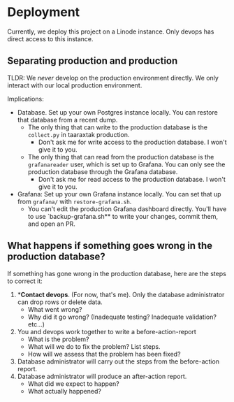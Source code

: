 # Deployment

Currently, we deploy this project on a Linode instance. Only devops has direct access to this instance.

## Separating production and production

TLDR: We *never* develop on the production environment directly. We only interact with our local production environment.

Implications:

- Database. Set up your own Postgres instance locally. You can restore that database from a recent dump. 
    - The only thing that can write to the production database is the `collect.py` in taaraxtak production. 
        - Don't ask me for write access to the production database. I won't give it to you.
    - The only thing that can read from the production database is the `grafanareader` user, which is set up to Grafana. You can only see the production database through the Grafana database. 
        - Don't ask me for read access to the production database. I won't give it to you.
- Grafana: Set up your own Grafana instance locally. You can set that up from `grafana/` with `restore-grafana.sh`.
    - You can't edit the production Grafana dashboard directly. You'll have to use `backup-grafana.sh** to write your changes, commit them, and open an PR.

## What happens if something goes wrong in the production database?


If something has gone wrong in the production database, here are the steps to correct it:

1. ***Contact devops**. (For now, that's me). Only the database administrator can drop rows or delete data. 
    - What went wrong?
    - Why did it go wrong? (Inadequate testing? Inadequate validation? etc...)
2. You and devops work together to write a before-action-report
    - What is the problem?
    - What will we do to fix the problem? List steps.
    - How will we assess that the problem has been fixed?
3. Database administrator will carry out the steps from the before-action report.
4. Database administrator will produce an after-action report.
    - What did we expect to happen?
    - What actually happened?
